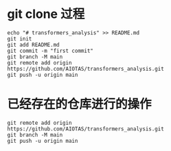 # git clone 过程

```shell
echo "# transformers_analysis" >> README.md
git init
git add README.md
git commit -m "first commit"
git branch -M main
git remote add origin https://github.com/AIOTAS/transformers_analysis.git
git push -u origin main
```

# 已经存在的仓库进行的操作

```shell
git remote add origin https://github.com/AIOTAS/transformers_analysis.git
git branch -M main
git push -u origin main
```

